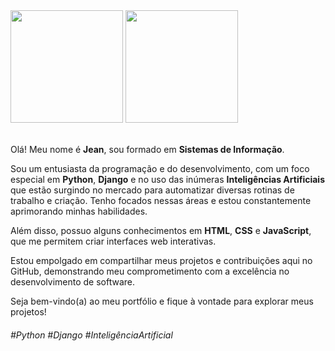 <div>
  <a href="https://github.com/JeandaCosta">
    <img height="180em" src="https://github-readme-stats.vercel.app/api?username=jeandacosta&theme=dark&show_icons=true&hide_border=false&count_private=false"></a>
    <a href="https://github.com/JeandaCosta">
    <img height="180em" src="https://github-readme-stats.vercel.app/api/top-langs/?username=jeandacosta&theme=dark&show_icons=true&hide_border=false&layout=compact">
  </a>
</div>
</br>

<div>
  <p>Olá! Meu nome é <strong>Jean</strong>, sou formado em <strong>Sistemas de Informação</strong>.</p>
  <p>Sou um entusiasta da programação e do desenvolvimento, com um foco especial em <strong>Python</strong>, <strong>Django</strong> e no uso das inúmeras <strong>Inteligências Artificiais</strong> que estão surgindo no mercado para automatizar diversas rotinas de trabalho e criação. Tenho focados nessas áreas e estou constantemente aprimorando minhas habilidades.</p>
  <p>Além disso, possuo alguns conhecimentos em <strong>HTML</strong>, <strong>CSS</strong> e <strong>JavaScript</strong>, que me permitem criar interfaces web interativas.</p> 
  <p>Estou empolgado em compartilhar meus projetos e contribuições aqui no GitHub, demonstrando meu comprometimento com a excelência no desenvolvimento de software.</p> 
  <p>Seja bem-vindo(a) ao meu portfólio e fique à vontade para explorar meus projetos!</p>
  <!-- <img width="590px" src="https://www.alura.com.br/artigos/assets/hello-world-em-varias-linguagens/imagem1.gif"> -->
</div>

<h6>#Python #Django #InteligênciaArtificial</h6>
